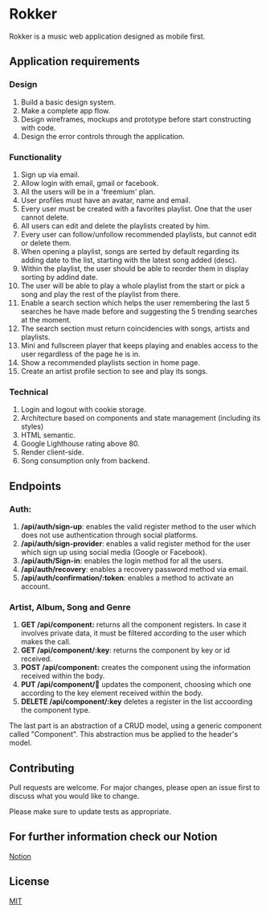 # Rokker

Rokker is a music web application designed as mobile first.

## Application requirements

### Design

1. Build a basic design system.
2. Make a complete app flow.
3. Design wireframes, mockups and prototype before start constructing with code.
4. Design the error controls through the application.

### Functionality

1. Sign up via email.
2. Allow login with email, gmail or facebook.
3. All the users will be in a 'freemium' plan.
4. User profiles must have an avatar, name and email.
5. Every user must be created with a favorites playlist. One that the user cannot delete.
6. All users can edit and delete the playlists created by him.
7. Every user can follow/unfollow recommended playlists, but cannot edit or delete them.
8. When opening a playlist, songs are serted by default regarding its adding date to the list, starting with the latest song added (desc). 
9. Within the playlist, the user should be able to reorder them in display sorting by addind date.
10. The user will be able to play a whole playlist from the start or pick a song and play the rest of the playlist from there.
11. Enable a search section which helps the user remembering the last 5 searches he have made before and suggesting the 5 trending searches at the moment.
12. The search section must return coincidencies with songs, artists and playlists.
13. Mini and fullscreen player that keeps playing and enables access to the user regardless of the page he is in.
14. Show a recommended playlists section in home page.
15. Create an artist profile section to see and play its songs.

### Technical

1. Login and logout with cookie storage.
2. Architecture based on components and state management (including its styles)
3. HTML semantic.
4. Google Lighthouse rating above 80.
5. Render client-side.
6. Song consumption only from backend.



## Endpoints

### Auth:

1. **/api/auth/sign-up**: enables the valid register method to the user which does not use authentication through social platforms.
2. **/api/auth/sign-provider**: enables a valid register method for the user which sign up using social media (Google or Facebook).
3. **/api/auth/Sign-in**: enables the login method for all the users.
4. **/api/auth/recovery**: enables a recovery password method via email.
5. **/api/auth/confirmation/:token**: enables a method to activate an account.

### Artist, Album, Song and Genre

1. **GET /api/component:** returns all the component registers. In case it involves private data, it must be filtered according to the user which makes the call.
2. **GET /api/component/:key**: returns the component by key or id received.
3. **POST /api/component:** creates the component using the information received within the body.
4. **PUT /api/component/:key:** updates the component, choosing which one according to the key element received within the body.
5. **DELETE /api/component/:key** deletes a register in the list accoording the component type.

The last part is an abstraction of a CRUD model, using a generic component called "Component". This abstraction mus be applied to the header's model.

## Contributing
Pull requests are welcome. For major changes, please open an issue first to discuss what you would like to change.

Please make sure to update tests as appropriate.

## For further information check our Notion
[Notion](https://www.notion.so/Rokker-cc1801d5d871494caca6dc79bfe4594d)

## License
[MIT](https://choosealicense.com/licenses/mit/)
